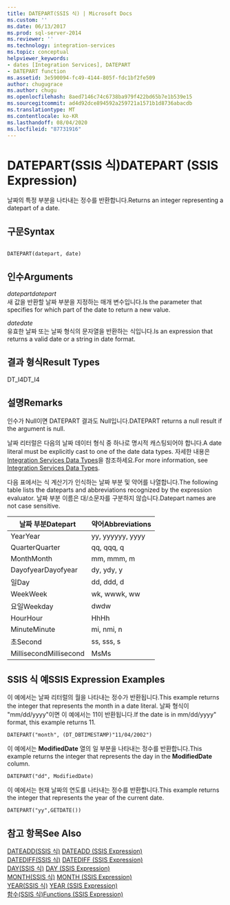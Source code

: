 ```yaml
---
title: DATEPART(SSIS 식) | Microsoft Docs
ms.custom: ''
ms.date: 06/13/2017
ms.prod: sql-server-2014
ms.reviewer: ''
ms.technology: integration-services
ms.topic: conceptual
helpviewer_keywords:
- dates [Integration Services], DATEPART
- DATEPART function
ms.assetid: 3e590094-fc49-4144-805f-fdc1bf2fe509
author: chugugrace
ms.author: chugu
ms.openlocfilehash: 8aed7146c74c6738ba979f422bd65b7e1b539e15
ms.sourcegitcommit: ad4d92dce894592a259721a1571b1d8736abacdb
ms.translationtype: MT
ms.contentlocale: ko-KR
ms.lasthandoff: 08/04/2020
ms.locfileid: "87731916"
---
```

# <a name="datepart-ssis-expression"></a><span data-ttu-id="d0bff-102">DATEPART(SSIS 식)</span><span class="sxs-lookup"><span data-stu-id="d0bff-102">DATEPART (SSIS Expression)</span></span>
  <span data-ttu-id="d0bff-103">날짜의 특정 부분을 나타내는 정수를 반환합니다.</span><span class="sxs-lookup"><span data-stu-id="d0bff-103">Returns an integer representing a datepart of a date.</span></span>  
  
## <a name="syntax"></a><span data-ttu-id="d0bff-104">구문</span><span class="sxs-lookup"><span data-stu-id="d0bff-104">Syntax</span></span>  
  
```  
  
DATEPART(datepart, date)  
```  
  
## <a name="arguments"></a><span data-ttu-id="d0bff-105">인수</span><span class="sxs-lookup"><span data-stu-id="d0bff-105">Arguments</span></span>  
 <span data-ttu-id="d0bff-106">*datepart*</span><span class="sxs-lookup"><span data-stu-id="d0bff-106">*datepart*</span></span>  
 <span data-ttu-id="d0bff-107">새 값을 반환할 날짜 부분을 지정하는 매개 변수입니다.</span><span class="sxs-lookup"><span data-stu-id="d0bff-107">Is the parameter that specifies for which part of the date to return a new value.</span></span>  
  
 <span data-ttu-id="d0bff-108">*date*</span><span class="sxs-lookup"><span data-stu-id="d0bff-108">*date*</span></span>  
 <span data-ttu-id="d0bff-109">유효한 날짜 또는 날짜 형식의 문자열을 반환하는 식입니다.</span><span class="sxs-lookup"><span data-stu-id="d0bff-109">Is an expression that returns a valid date or a string in date format.</span></span>  
  
## <a name="result-types"></a><span data-ttu-id="d0bff-110">결과 형식</span><span class="sxs-lookup"><span data-stu-id="d0bff-110">Result Types</span></span>  
 <span data-ttu-id="d0bff-111">DT_I4</span><span class="sxs-lookup"><span data-stu-id="d0bff-111">DT_I4</span></span>  
  
## <a name="remarks"></a><span data-ttu-id="d0bff-112">설명</span><span class="sxs-lookup"><span data-stu-id="d0bff-112">Remarks</span></span>  
 <span data-ttu-id="d0bff-113">인수가 Null이면 DATEPART 결과도 Null입니다.</span><span class="sxs-lookup"><span data-stu-id="d0bff-113">DATEPART returns a null result if the argument is null.</span></span>  
  
 <span data-ttu-id="d0bff-114">날짜 리터럴은 다음의 날짜 데이터 형식 중 하나로 명시적 캐스팅되어야 합니다.</span><span class="sxs-lookup"><span data-stu-id="d0bff-114">A date literal must be explicitly cast to one of the date data types.</span></span> <span data-ttu-id="d0bff-115">자세한 내용은 [Integration Services Data Types](../data-flow/integration-services-data-types.md)을 참조하세요.</span><span class="sxs-lookup"><span data-stu-id="d0bff-115">For more information, see [Integration Services Data Types](../data-flow/integration-services-data-types.md).</span></span>  
  
 <span data-ttu-id="d0bff-116">다음 표에서는 식 계산기가 인식하는 날짜 부분 및 약어를 나열합니다.</span><span class="sxs-lookup"><span data-stu-id="d0bff-116">The following table lists the dateparts and abbreviations recognized by the expression evaluator.</span></span> <span data-ttu-id="d0bff-117">날짜 부분 이름은 대/소문자를 구분하지 않습니다.</span><span class="sxs-lookup"><span data-stu-id="d0bff-117">Datepart names are not case sensitive.</span></span>  
  
|<span data-ttu-id="d0bff-118">날짜 부분</span><span class="sxs-lookup"><span data-stu-id="d0bff-118">Datepart</span></span>|<span data-ttu-id="d0bff-119">약어</span><span class="sxs-lookup"><span data-stu-id="d0bff-119">Abbreviations</span></span>|  
|--------------|-------------------|  
|<span data-ttu-id="d0bff-120">Year</span><span class="sxs-lookup"><span data-stu-id="d0bff-120">Year</span></span>|<span data-ttu-id="d0bff-121">yy, yyyy</span><span class="sxs-lookup"><span data-stu-id="d0bff-121">yy, yyyy</span></span>|  
|<span data-ttu-id="d0bff-122">Quarter</span><span class="sxs-lookup"><span data-stu-id="d0bff-122">Quarter</span></span>|<span data-ttu-id="d0bff-123">qq, q</span><span class="sxs-lookup"><span data-stu-id="d0bff-123">qq, q</span></span>|  
|<span data-ttu-id="d0bff-124">Month</span><span class="sxs-lookup"><span data-stu-id="d0bff-124">Month</span></span>|<span data-ttu-id="d0bff-125">mm, m</span><span class="sxs-lookup"><span data-stu-id="d0bff-125">mm, m</span></span>|  
|<span data-ttu-id="d0bff-126">Dayofyear</span><span class="sxs-lookup"><span data-stu-id="d0bff-126">Dayofyear</span></span>|<span data-ttu-id="d0bff-127">dy, y</span><span class="sxs-lookup"><span data-stu-id="d0bff-127">dy, y</span></span>|  
|<span data-ttu-id="d0bff-128">일</span><span class="sxs-lookup"><span data-stu-id="d0bff-128">Day</span></span>|<span data-ttu-id="d0bff-129">dd, d</span><span class="sxs-lookup"><span data-stu-id="d0bff-129">dd, d</span></span>|  
|<span data-ttu-id="d0bff-130">Week</span><span class="sxs-lookup"><span data-stu-id="d0bff-130">Week</span></span>|<span data-ttu-id="d0bff-131">wk, ww</span><span class="sxs-lookup"><span data-stu-id="d0bff-131">wk, ww</span></span>|  
|<span data-ttu-id="d0bff-132">요일</span><span class="sxs-lookup"><span data-stu-id="d0bff-132">Weekday</span></span>|<span data-ttu-id="d0bff-133">dw</span><span class="sxs-lookup"><span data-stu-id="d0bff-133">dw</span></span>|  
|<span data-ttu-id="d0bff-134">Hour</span><span class="sxs-lookup"><span data-stu-id="d0bff-134">Hour</span></span>|<span data-ttu-id="d0bff-135">Hh</span><span class="sxs-lookup"><span data-stu-id="d0bff-135">Hh</span></span>|  
|<span data-ttu-id="d0bff-136">Minute</span><span class="sxs-lookup"><span data-stu-id="d0bff-136">Minute</span></span>|<span data-ttu-id="d0bff-137">mi, n</span><span class="sxs-lookup"><span data-stu-id="d0bff-137">mi, n</span></span>|  
|<span data-ttu-id="d0bff-138">초</span><span class="sxs-lookup"><span data-stu-id="d0bff-138">Second</span></span>|<span data-ttu-id="d0bff-139">ss, s</span><span class="sxs-lookup"><span data-stu-id="d0bff-139">ss, s</span></span>|  
|<span data-ttu-id="d0bff-140">Millisecond</span><span class="sxs-lookup"><span data-stu-id="d0bff-140">Millisecond</span></span>|<span data-ttu-id="d0bff-141">Ms</span><span class="sxs-lookup"><span data-stu-id="d0bff-141">Ms</span></span>|  
  
## <a name="ssis-expression-examples"></a><span data-ttu-id="d0bff-142">SSIS 식 예</span><span class="sxs-lookup"><span data-stu-id="d0bff-142">SSIS Expression Examples</span></span>  
 <span data-ttu-id="d0bff-143">이 예에서는 날짜 리터럴의 월을 나타내는 정수가 반환됩니다.</span><span class="sxs-lookup"><span data-stu-id="d0bff-143">This example returns the integer that represents the month in a date literal.</span></span> <span data-ttu-id="d0bff-144">날짜 형식이 "mm/dd/yyyy"이면 이 예에서는 11이 반환됩니다.</span><span class="sxs-lookup"><span data-stu-id="d0bff-144">If the date is in mm/dd/yyyy" format, this example returns 11.</span></span>  
  
```  
DATEPART("month", (DT_DBTIMESTAMP)"11/04/2002")  
```  
  
 <span data-ttu-id="d0bff-145">이 예에서는 **ModifiedDate** 열의 일 부분을 나타내는 정수를 반환합니다.</span><span class="sxs-lookup"><span data-stu-id="d0bff-145">This example returns the integer that represents the day in the **ModifiedDate** column.</span></span>  
  
```  
DATEPART("dd", ModifiedDate)  
```  
  
 <span data-ttu-id="d0bff-146">이 예에서는 현재 날짜의 연도를 나타내는 정수를 반환합니다.</span><span class="sxs-lookup"><span data-stu-id="d0bff-146">This example returns the integer that represents the year of the current date.</span></span>  
  
```  
DATEPART("yy",GETDATE())  
```  
  
## <a name="see-also"></a><span data-ttu-id="d0bff-147">참고 항목</span><span class="sxs-lookup"><span data-stu-id="d0bff-147">See Also</span></span>  
 <span data-ttu-id="d0bff-148">[DATEADD&#40;SSIS 식&#41;](dateadd-ssis-expression.md) </span><span class="sxs-lookup"><span data-stu-id="d0bff-148">[DATEADD &#40;SSIS Expression&#41;](dateadd-ssis-expression.md) </span></span>  
 <span data-ttu-id="d0bff-149">[DATEDIFF&#40;SSIS 식&#41;](datediff-ssis-expression.md) </span><span class="sxs-lookup"><span data-stu-id="d0bff-149">[DATEDIFF &#40;SSIS Expression&#41;](datediff-ssis-expression.md) </span></span>  
 <span data-ttu-id="d0bff-150">[DAY&#40;SSIS 식&#41;](day-ssis-expression.md) </span><span class="sxs-lookup"><span data-stu-id="d0bff-150">[DAY &#40;SSIS Expression&#41;](day-ssis-expression.md) </span></span>  
 <span data-ttu-id="d0bff-151">[MONTH&#40;SSIS 식&#41;](month-ssis-expression.md) </span><span class="sxs-lookup"><span data-stu-id="d0bff-151">[MONTH &#40;SSIS Expression&#41;](month-ssis-expression.md) </span></span>  
 <span data-ttu-id="d0bff-152">[YEAR&#40;SSIS 식&#41;](year-ssis-expression.md) </span><span class="sxs-lookup"><span data-stu-id="d0bff-152">[YEAR &#40;SSIS Expression&#41;](year-ssis-expression.md) </span></span>  
 [<span data-ttu-id="d0bff-153">함수&#40;SSIS 식&#41;</span><span class="sxs-lookup"><span data-stu-id="d0bff-153">Functions &#40;SSIS Expression&#41;</span></span>](functions-ssis-expression.md)  
  
  
